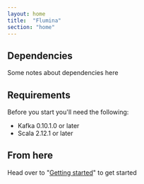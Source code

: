 ```yaml
---
layout: home
title:  "Flumina"
section: "home"
---
```


## Dependencies

Some notes about dependencies here

## Requirements

Before you start you'll need the following:

- Kafka 0.10.1.0 or later
- Scala 2.12.1 or later

## From here

Head over to "[Getting started](docs/index.html)" to get started

